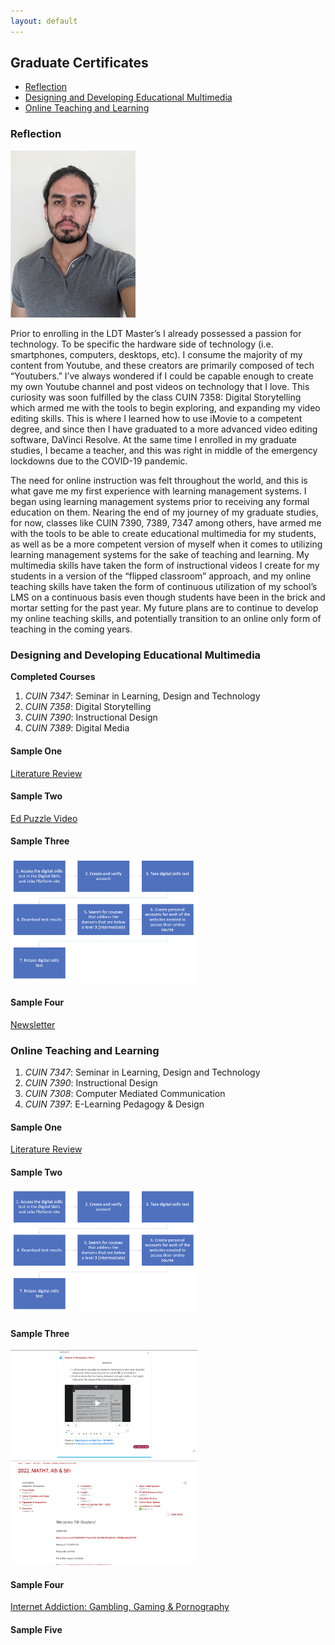 ```yaml
---
layout: default
---
```


## Graduate Certificates

- [Reflection](#reflection)
- [Designing and Developing Educational Multimedia](#designing-and-developing-educational-multimedia)
- [Online Teaching and Learning](#online-teaching-and-learning)

### Reflection

<img src="/assets/img/daniel.png" alt="isolated" width="200"/>

Prior to enrolling in the LDT Master’s I already possessed a passion for technology. To be specific the hardware side of technology (i.e. smartphones, computers, desktops, etc). I consume the majority of my content from Youtube, and these creators are primarily composed of tech “Youtubers.” I’ve always wondered if I could be capable enough to create my own Youtube channel and post videos on technology that I love. This curiosity was soon fulfilled by the class CUIN 7358: Digital Storytelling which armed me with the tools to begin exploring, and expanding my video editing skills. This is where I learned how to use iMovie to a competent degree, and since then I have graduated to a more advanced video editing software, DaVinci Resolve. At the same time I enrolled in my graduate studies, I became a teacher, and this was right in middle of the emergency lockdowns due to the COVID-19 pandemic. 

The need for online instruction was felt throughout the world, and this is what gave me my first experience with learning management systems. I began using learning management systems prior to receiving any formal education on them. Nearing the end of my journey of my graduate studies, for now, classes like CUIN 7390, 7389, 7347 among others, have armed me with the tools to be able to create educational multimedia for my students, as well as be a more competent version of myself when it comes to utilizing learning management systems for the sake of teaching and learning. My multimedia skills have taken the form of instructional videos I create for my students in a version of the “flipped classroom” approach, and my online teaching skills have taken the form of continuous utilization of my school’s LMS on a continuous basis even though students have been in the brick and mortar setting for the past year. My future plans are to continue to develop my online teaching skills, and potentially transition to an online only form of teaching in the coming years.

### Designing and Developing Educational Multimedia

**Completed Courses**

1. _CUIN 7347_: Seminar in Learning, Design and Technology
2. _CUIN 7358_: Digital Storytelling
3. _CUIN 7390_: Instructional Design
4. _CUIN 7389_: Digital Media

#### Sample One 
[Literature Review](https://daniel-burgos.github.io/assets/daniel_burgos_lit_review.pdf)

#### Sample Two 
[Ed Puzzle Video](https://edpuzzle.com/media/62392ea408e15142e242d9be)

#### Sample Three
<img src="/assets/img/fig1.png" alt="isolated" width="300"/>

#### Sample Four
[Newsletter](https://www.smore.com/u5ray)

### Online Teaching and Learning

1. _CUIN 7347_: Seminar in Learning, Design and Technology
2. _CUIN 7390_: Instructional Design
3. _CUIN 7308_: Computer Mediated Communication
4. _CUIN 7397_: E-Learning Pedagogy & Design

#### Sample One
[Literature Review](https://daniel-burgos.github.io/assets/daniel_burgos_lit_review.pdf)

#### Sample Two
<img src="/assets/img/fig1.png" alt="isolated" width="300"/>

#### Sample Three
<img src="/assets/img/fig6.jpeg" alt="isolated" width="300"/>

<img src="/assets/img/fig7.jpeg" alt="isolated" width="300"/> 

#### Sample Four 
[Internet Addiction: Gambling, Gaming & Pornography](https://docs.google.com/document/d/1MILDCWaSApE_ijngJz3fUdROjkMVNttR/edit)

#### Sample Five
